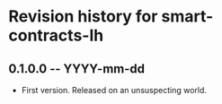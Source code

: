# Revision history for smart-contracts-lh

## 0.1.0.0 -- YYYY-mm-dd

* First version. Released on an unsuspecting world.
